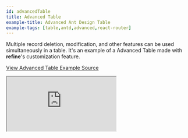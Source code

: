 ```yaml
---
id: advancedTable
title: Advanced Table
example-title: Advanced Ant Design Table
example-tags: [table,antd,advanced,react-router]
---
```


Multiple record deletion, modification, and other features can be used simultaneously in a table. It's an example of a Advanced Table made with **refine**'s customization feature.

[View Advanced Table Example Source](https://github.com/pankod/refine/tree/master/examples/table/antd/advancedTable)

<iframe loading="lazy" src="https://stackblitz.com//github/pankod/refine/tree/master/examples/table/antd/advancedTable?embed=1&view=preview&theme=dark&preset=node"
    style={{width: "100%", height:"80vh", border: "0px", borderRadius: "8px", overflow:"hidden"}}
    title="refine-advanced-table-example"
></iframe>
